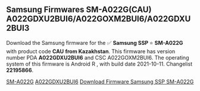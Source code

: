 <h2>Samsung Firmwares SM-A022G(CAU) A022GDXU2BUI6/A022GOXM2BUI6/A022GDXU2BUI3</h2>
Download the Samsung firmware for the ✅ <strong>Samsung SSP </strong> ⭐ <strong>SM-A022G</strong> with product code <strong>CAU</strong> <strong> from Kazakhstan</strong>. This firmware has version number PDA <strong>A022GDXU2BUI6</strong> and CSC A022GOXM2BUI6. The operating system of this firmware is Android R , with build date 2021-10-11. Changelist <strong>22195866</strong>.


[SM-A022G](https://samfirm.shop/samsung/model/SM-A022G)
[A022GDXU2BUI6](https://samfirm.shop/samsung/pda/A022GDXU2BUI6)
[Download Firmware Samsung SSP SM-A022G](https://samfirm.shop/samsung/firmware/464301)
